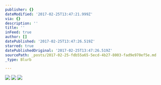 ```yaml
---
publisher: {}
dateModified: '2017-02-25T13:47:21.999Z'
via: {}
description: ''
title: ''
inFeed: true
author: []
datePublished: '2017-02-25T13:47:26.519Z'
starred: true
datePublishedOriginal: '2017-02-25T13:47:26.519Z'
sourcePath: _posts/2017-02-25-fdb55a65-5ecd-4b27-8003-fad9e970ef5e.md
_type: Blurb

---
```

![](https://the-grid-user-content.s3-us-west-2.amazonaws.com/fd1f6ce0-68c3-4bf0-a797-9b929fc383f9.jpg)
![](https://the-grid-user-content.s3-us-west-2.amazonaws.com/6c589360-6500-44a0-8e28-f523acc19884.jpg)
![](https://the-grid-user-content.s3-us-west-2.amazonaws.com/cccba03e-ea1c-406f-9e44-37cc4dabedb6.jpg)